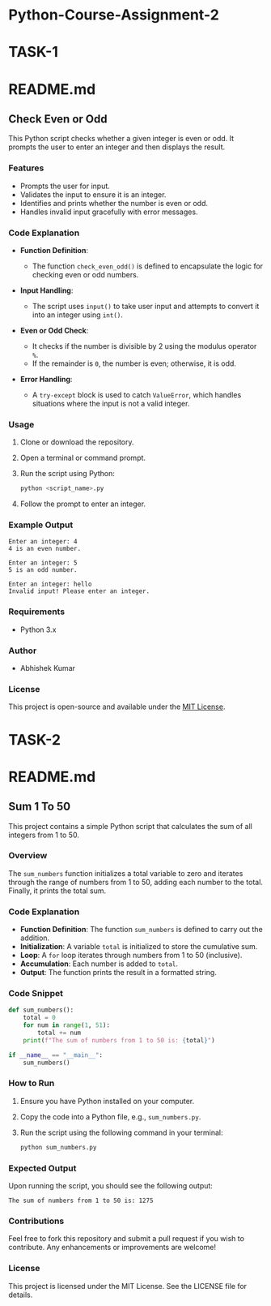 # Python-Course-Assignment-2

# TASK-1

# README.md

## Check Even or Odd

This Python script checks whether a given integer is even or odd. It prompts the user to enter an integer and then displays the result.

### Features

- Prompts the user for input.
- Validates the input to ensure it is an integer.
- Identifies and prints whether the number is even or odd.
- Handles invalid input gracefully with error messages.

### Code Explanation

- **Function Definition**: 
  - The function `check_even_odd()` is defined to encapsulate the logic for checking even or odd numbers.

- **Input Handling**:
  - The script uses `input()` to take user input and attempts to convert it into an integer using `int()`. 

- **Even or Odd Check**:
  - It checks if the number is divisible by 2 using the modulus operator `%`.
  - If the remainder is `0`, the number is even; otherwise, it is odd.

- **Error Handling**:
  - A `try-except` block is used to catch `ValueError`, which handles situations where the input is not a valid integer.

### Usage

1. Clone or download the repository.
2. Open a terminal or command prompt.
3. Run the script using Python:

    ```bash
    python <script_name>.py
    ```

4. Follow the prompt to enter an integer.

### Example Output

```
Enter an integer: 4
4 is an even number.
```

```
Enter an integer: 5
5 is an odd number.
```

```
Enter an integer: hello
Invalid input! Please enter an integer.
```

### Requirements

- Python 3.x

### Author

- Abhishek Kumar 

### License

This project is open-source and available under the [MIT License](LICENSE).


# TASK-2

# README.md

## Sum 1 To 50

This project contains a simple Python script that calculates the sum of all integers from 1 to 50.

### Overview

The `sum_numbers` function initializes a total variable to zero and iterates through the range of numbers from 1 to 50, adding each number to the total. Finally, it prints the total sum.

### Code Explanation

- **Function Definition**: The function `sum_numbers` is defined to carry out the addition.
- **Initialization**: A variable `total` is initialized to store the cumulative sum.
- **Loop**: A `for` loop iterates through numbers from 1 to 50 (inclusive).
- **Accumulation**: Each number is added to `total`.
- **Output**: The function prints the result in a formatted string.

### Code Snippet

```python
def sum_numbers():
    total = 0
    for num in range(1, 51):
        total += num
    print(f"The sum of numbers from 1 to 50 is: {total}")

if __name__ == "__main__":
    sum_numbers()
```

### How to Run

1. Ensure you have Python installed on your computer.
2. Copy the code into a Python file, e.g., `sum_numbers.py`.
3. Run the script using the following command in your terminal:

   ```bash
   python sum_numbers.py
   ```

### Expected Output

Upon running the script, you should see the following output:

```
The sum of numbers from 1 to 50 is: 1275
```

### Contributions

Feel free to fork this repository and submit a pull request if you wish to contribute. Any enhancements or improvements are welcome!

### License

This project is licensed under the MIT License. See the LICENSE file for details.

